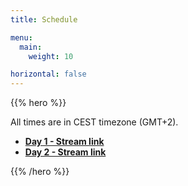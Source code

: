 ```yaml
---
title: Schedule

menu:
  main:
    weight: 10

horizontal: false
---
```


{{% hero %}}

All  times are in CEST timezone (GMT+2).

<ul>
  <li><strong><a href="#">Day 1 - Stream link</a></strong>
  <li><strong><a href="#">Day 2 - Stream link</a></strong>
</ul>

{{% /hero %}}
